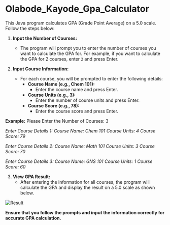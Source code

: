 # Olabode_Kayode_Gpa_Calculator

This Java program calculates GPA (Grade Point Average) on a 5.0 scale. Follow the steps below:

1. **Input the Number of Courses:**
   - The program will prompt you to enter the number of courses you want to calculate the GPA for. For example, if you want to calculate the GPA for 2 courses, enter `2` and press Enter.

2. **Input Course Information:**
   - For each course, you will be prompted to enter the following details:
     - **Course Name (e.g., Chem 101):**
       - Enter the course name and press Enter.
     - **Course Units (e.g., 3):**
       - Enter the number of course units and press Enter.
     - **Course Score (e.g., 78):**
       - Enter the course score and press Enter.


**Example:**
Please Enter the Number of Courses: 3

*Enter Course Details 1:
Course Name: Chem 101
Course Units: 4
Course Score: 79*

*Enter Course Details 2:
Course Name: Math 101
Course Units: 3
Course Score: 70*

*Enter Course Details 3:
Course Name: GNS 101
Course Units: 1
Course Score: 60*

3. **View GPA Result:**
   - After entering the information for all courses, the program will calculate the GPA and display the result on a 5.0 scale as shown below.


![Result](https://github.com/OlabodeKayodem/Olabode_Kayode_Gpa_Calculator/assets/153414835/2c557dd0-23ac-4495-8d48-ba6b31081035)




**Ensure that you follow the prompts and input the information correctly for accurate GPA calculation.**
